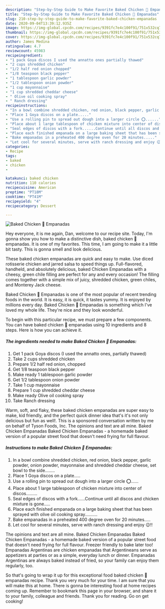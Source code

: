 ```yaml
---
description: "Step-by-Step Guide to Make Favorite Baked Chicken 🐔 Empanadas"
title: "Step-by-Step Guide to Make Favorite Baked Chicken 🐔 Empanadas"
slug: 210-step-by-step-guide-to-make-favorite-baked-chicken-empanadas
date: 2020-09-04T13:39:12.935Z
image: https://img-global.cpcdn.com/recipes/9391fc7e4c100f91/751x532cq70/baked-chicken-🐔-empanadas-recipe-main-photo.jpg
thumbnail: https://img-global.cpcdn.com/recipes/9391fc7e4c100f91/751x532cq70/baked-chicken-🐔-empanadas-recipe-main-photo.jpg
cover: https://img-global.cpcdn.com/recipes/9391fc7e4c100f91/751x532cq70/baked-chicken-🐔-empanadas-recipe-main-photo.jpg
author: James Medina
ratingvalue: 4.7
reviewcount: 45983
recipeingredient:
- "1 pack Goya discos I used the annatto ones partially thawed"
- "2 cups shredded chicken"
- "1/2 half red onion chopped"
- "1/8 teaspoon black pepper"
- "1 tablespoon garlic powder"
- "1/2 tablespoon onion powder"
- "1 cup mayonnaise"
- "1 cup shredded cheddar cheese"
- " Olive oil cooking spray"
- " Ranch dressing"
recipeinstructions:
- "In a bowl combine shredded chicken, red onion, black pepper, garlic powder, onion powder, mayonnaise and shredded cheddar cheese, set bowl to the side........"
- "Place 1 Goya discos on a plate....."
- "Use a rolling pin to spread out dough into a larger circle ⭕️......"
- "Place about 1 large tablespoon of chicken mixture into center of discos........."
- "Seal edges of discos with a fork......Continue until all discos and chicken mixture is gone....."
- "Place each finished empanada on a large baking sheet that has been sprayed with olive oil cooking spray.........."
- "Bake empanadas in a preheated 400 degree oven for 20 minutes....."
- "Let cool for several minutes, serve with ranch dressing and enjoy 😉!!"
categories:
- Recipe
tags:
- baked
- chicken
- 

katakunci: baked chicken  
nutrition: 110 calories
recipecuisine: American
preptime: "PT18M"
cooktime: "PT41M"
recipeyield: "4"
recipecategory: Dessert

---
```



![Baked Chicken 🐔 Empanadas](https://img-global.cpcdn.com/recipes/9391fc7e4c100f91/751x532cq70/baked-chicken-🐔-empanadas-recipe-main-photo.jpg)

Hey everyone, it is me again, Dan, welcome to our recipe site. Today, I'm gonna show you how to make a distinctive dish, baked chicken 🐔 empanadas. It is one of my favorites. This time, I am going to make it a little bit tasty. This is gonna smell and look delicious.

These baked chicken empanadas are quick and easy to make. Use diced rotisserie chicken and jarred salsa to speed things up. Full-flavored, handheld, and absolutely delicious, baked Chicken Empanadas with a cheesy, green chile filling are perfect for any and every occasion! The filling comes together with a simple mix of juicy, shredded chicken, green chiles, and Monterey Jack cheese.

Baked Chicken 🐔 Empanadas is one of the most popular of recent trending foods in the world. It is easy, it is quick, it tastes yummy. It is enjoyed by millions every day. Baked Chicken 🐔 Empanadas is something which I've loved my whole life. They're nice and they look wonderful.


To begin with this particular recipe, we must prepare a few components. You can have baked chicken 🐔 empanadas using 10 ingredients and 8 steps. Here is how you can achieve it.

<!--inarticleads1-->

##### The ingredients needed to make Baked Chicken 🐔 Empanadas:

1. Get 1 pack Goya discos (I used the annatto ones, partially thawed)
1. Take 2 cups shredded chicken
1. Prepare 1/2 half red onion, chopped
1. Get 1/8 teaspoon black pepper
1. Make ready 1 tablespoon garlic powder
1. Get 1/2 tablespoon onion powder
1. Take 1 cup mayonnaise
1. Prepare 1 cup shredded cheddar cheese
1. Make ready  Olive oil cooking spray
1. Take  Ranch dressing


Warm, soft, and flaky, these baked chicken empanadas are super easy to make, kid friendly, and the perfect quick dinner idea that&#39;s it&#39;s not only delicious but fun as well!. This is a sponsored conversation written by me on behalf of Tyson Foods, Inc. The opinions and text are all mine. Baked Chicken Empanadas Baked Chicken Empanadas - a homemade baked version of a popular street food that doesn&#39;t need frying for full flavour. 

<!--inarticleads2-->

##### Instructions to make Baked Chicken 🐔 Empanadas:

1. In a bowl combine shredded chicken, red onion, black pepper, garlic powder, onion powder, mayonnaise and shredded cheddar cheese, set bowl to the side........
1. Place 1 Goya discos on a plate.....
1. Use a rolling pin to spread out dough into a larger circle ⭕️......
1. Place about 1 large tablespoon of chicken mixture into center of discos.........
1. Seal edges of discos with a fork......Continue until all discos and chicken mixture is gone.....
1. Place each finished empanada on a large baking sheet that has been sprayed with olive oil cooking spray..........
1. Bake empanadas in a preheated 400 degree oven for 20 minutes.....
1. Let cool for several minutes, serve with ranch dressing and enjoy 😉!!


The opinions and text are all mine. Baked Chicken Empanadas Baked Chicken Empanadas - a homemade baked version of a popular street food that doesn&#39;t need frying for full flavour. Freezer friendly to bake later too! Empanadas Argentinas are chicken empanadas that Argentineans serve as appetizers at parties or as a simple, everyday lunch or dinner. Empanadas Argentinas are always baked instead of fried, so your family can enjoy them regularly, too. 

So that's going to wrap it up for this exceptional food baked chicken 🐔 empanadas recipe. Thank you very much for your time. I am sure that you will make this at home. There is gonna be interesting food at home recipes coming up. Remember to bookmark this page in your browser, and share it to your family, colleague and friends. Thank you for reading. Go on get cooking!
